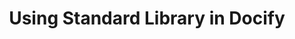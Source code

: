 ---
layout: library
caption: Standard Library
title: Using Standard Library in Docify
description: Loading and using components, plugins and themes from the standard library of Docify
image: 
---